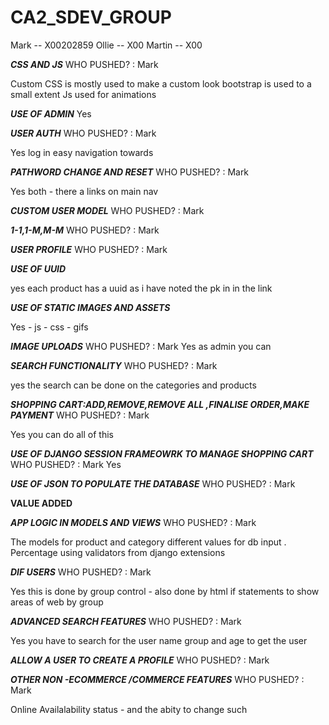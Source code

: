 # CA2_SDEV_GROUP


Mark -- X00202859
Ollie -- X00
Martin -- X00



***CSS AND JS***
	WHO PUSHED? : Mark
	
Custom CSS is mostly used to make a custom look bootstrap is used to a small extent 
Js used for animations 

***USE OF ADMIN***
Yes

***USER AUTH***
	WHO PUSHED? : Mark
	
Yes log in easy navigation towards

***PATHWORD CHANGE AND RESET***
	WHO PUSHED? : Mark
	
Yes both - there a links on main nav

***CUSTOM USER MODEL***
	WHO PUSHED? : Mark
	

***1-1,1-M,M-M***
	WHO PUSHED? : Mark

***USER PROFILE***
	WHO PUSHED? : Mark

***USE OF UUID***

yes each product has a uuid as i have noted the pk in in the link 

***USE OF STATIC IMAGES AND ASSETS***

Yes - js -  css - gifs 

***IMAGE UPLOADS***
	WHO PUSHED? : Mark
Yes as admin you can 

***SEARCH FUNCTIONALITY***
	WHO PUSHED? : Mark
	
yes the search can be done on the categories and products 

***SHOPPING CART:ADD,REMOVE,REMOVE ALL ,FINALISE ORDER,MAKE PAYMENT***
	WHO PUSHED? : Mark
	
Yes you can do all of this 

***USE OF DJANGO SESSION FRAMEOWRK TO MANAGE SHOPPING CART***
	WHO PUSHED? : Mark
Yes 

***USE OF JSON TO POPULATE THE DATABASE***
	WHO PUSHED? : Mark


******VALUE ADDED******

***APP LOGIC IN MODELS AND VIEWS***
	WHO PUSHED? : Mark

The models for product and category different values for db input . 
Percentage using validators from django extensions 


***DIF USERS***
	WHO PUSHED? : Mark
	
Yes this is done by group control - also done by html if statements to show areas of web by group 


***ADVANCED SEARCH FEATURES***
	WHO PUSHED? : Mark
	
Yes you have to search for the user name group and age to get the user

***ALLOW A USER TO CREATE A PROFILE***
	WHO PUSHED? : Mark
	


***OTHER NON -ECOMMERCE /COMMERCE FEATURES***
	WHO PUSHED? : Mark
	
Online Availalability status - and the abity to change such 


